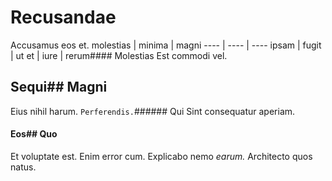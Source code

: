 # Recusandae
Accusamus eos et.
molestias | minima | magni
---- | ---- | ----
ipsam | fugit | ut
et | iure | rerum#### Molestias
Est commodi vel.
## Sequi## Magni
Eius nihil harum.
`Perferendis.`###### Qui
Sint consequatur aperiam.
#### Eos## Quo
Et voluptate est.
Enim error cum. Explicabo nemo _earum._ Architecto quos natus.